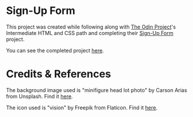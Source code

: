 # Sign-Up Form

This project was created while following along with [The Odin Project](https://www.theodinproject.com/)'s Intermediate HTML and CSS path and completing their [Sign-Up Form](https://www.theodinproject.com/lessons/node-path-intermediate-html-and-css-sign-up-form) project.

You can see the completed project [here](https://danoru.github.io/odin-signup/index.html).

# Credits & References

The background image used is "minifigure head lot photo" by Carson Arias from Unsplash. Find it [here](https://unsplash.com/photos/7Z03R1wOdmI).

The icon used is "vision" by Freepik from Flaticon. Find it [here](https://www.flaticon.com/free-icon/vision_8049144?term=eye&page=1&position=93&page=1&position=93&related_id=8049144&origin=style).
